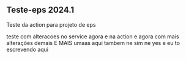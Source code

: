 ## Teste-eps 2024.1 

Teste da action para projeto de eps    

teste com alteracoes no service agora e na action e agora com mais alterações demais E MAIS umaas aqui tambem ne sim ne yes
e eu to escrevendo 
aqui
